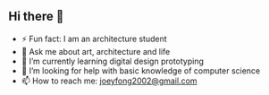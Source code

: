 ## Hi there 👋
- ⚡ Fun fact: I am an architecture student
- 💬 Ask me about art, architecture and life
- 🌱 I’m currently learning digital design prototyping
- 🤔 I’m looking for help with basic knowledge of computer science
- 📫 How to reach me: joeyfong2002@gmail.com
  
<!--
**JoeyFongsz/JoeyFongsz** is a ✨ _special_ ✨ repository because its `README.md` (this file) appears on your GitHub profile.

Here are some ideas to get you started:

- 🔭 I’m currently working on ...
- 🌱 I’m currently learning digital design prototyping
- 👯 I’m looking to collaborate on ...
- 🤔 I’m looking for help with basic knowledge of computer science
- 💬 Ask me about art, architecture and life.
- 📫 How to reach me: ...
- 😄 Pronouns: ...
- ⚡ Fun fact: I am an architecture student
-->
